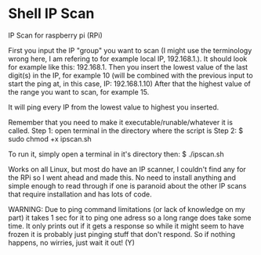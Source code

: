 # Shell IP Scan
IP Scan for raspberry pi (RPi)

First you input the IP "group" you want to scan (I might use the terminology wrong here, I am refering to for example local IP, 192.168.1.).
It should look for example like this: 192.168.1.
Then you insert the lowest value of the last digit(s) in the IP, for example 10 (will be combined with the previous input to start the ping at, in this case, IP: 192.168.1.10)
After that the highest value of the range you want to scan, for example 15.

It will ping every IP from the lowest value to highest you inserted.

Remember that you need to make it executable/runable/whatever it is called.
Step 1: open terminal in the directory where the script is
Step 2: $ sudo chmod +x ipscan.sh

To run it, simply open a terminal in it's directory then:
$ ./ipscan.sh

Works on all Linux, but most do have an IP scanner, I couldn't find any for the RPi so I went ahead and made this. No need to install anything and simple enough to read through if one is paranoid about the other IP scans that require installation and has lots of code.

WARNING: Due to ping command limitations (or lack of knowledge on my part) it takes 1 sec for it to ping one adress so a long range does take some time. It only prints out if it gets a response so while it might seem to have frozen it is probably just pinging stuff that don't respond. So if nothing happens, no wirries, just wait it out! (Y)
